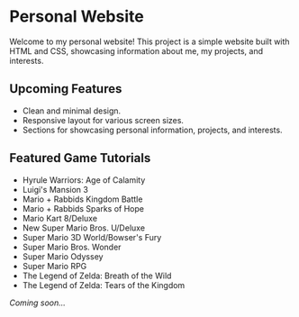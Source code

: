# Personal Website

Welcome to my personal website! This project is a simple website built with HTML and CSS, showcasing information about me, my projects, and interests.

## Upcoming Features

- Clean and minimal design.
- Responsive layout for various screen sizes.
- Sections for showcasing personal information, projects, and interests.

## Featured Game Tutorials

- Hyrule Warriors: Age of Calamity
- Luigi's Mansion 3
- Mario + Rabbids Kingdom Battle
- Mario + Rabbids Sparks of Hope
- Mario Kart 8/Deluxe
- New Super Mario Bros. U/Deluxe
- Super Mario 3D World/Bowser's Fury
- Super Mario Bros. Wonder
- Super Mario Odyssey
- Super Mario RPG
- The Legend of Zelda: Breath of the Wild
- The Legend of Zelda: Tears of the Kingdom

_Coming soon..._
